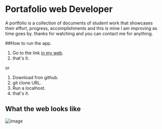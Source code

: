 # Portafolio web Developer 

A portfolio is a collection of documents of student work that showcases their effort, progress, accomplishments and this is mine I am improving as time goes by. thanks for watching and you can contact me for anything.

##How to run the app.
1. Go to the link [in my web](https://portafolio-aaa.herokuapp.com/).
2. that's it.

or 

1. Download  fron github.
2. git clone URL.
3. Run a localhost.
4. that's it.


## What the web looks like

![image](https://user-images.githubusercontent.com/63064991/144504273-97795bc2-c46d-4ca1-98b3-838ac44f3e91.png)
